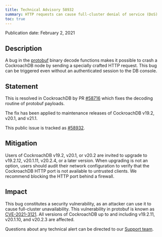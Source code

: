 ```yaml
---
title: Technical Advisory 58932
summary: HTTP requests can cause full-cluster denial of service (DoS)
toc: true
---
```


Publication date: February 2, 2021

## Description
A bug in the [protobuf](https://github.com/gogo/protobuf) binary decode functions makes it possible to crash a CockroachDB node by sending a specially crafted HTTP request. This bug can be triggered even without an authenticated session to the DB console. 

## Statement
This is resolved in CockroachDB by PR [#58716] which fixes the decoding routine of protobuf payloads. 

The fix has been applied to maintenance releases of CockroachDB v19.2, v20.1, and v21.1.

This public issue is tracked as [#58932].

## Mitigation
Users of CockroachDB v19.2, v20.1, or v20.2 are invited to upgrade to v19.2.12, v20.1.11, v20.2.4, or a later version.
When upgrading is not an option, users should audit their network configuration to verify that the CockroachDB HTTP port is not available to untrusted clients. We recommend blocking the HTTP port behind a firewall. 

## Impact
This bug constitutes a security vulnerability, as an attacker can use it to cause full-cluster unavailability. 
This vulnerability in protobuf is known as [CVE-2021-3121](https://cve.mitre.org/cgi-bin/cvename.cgi?name=CVE-2021-3121).
All versions of CockroachDB up to and including v19.2.11, v20.1.10, and v20.2.3 are affected.

Questions about any technical alert can be directed to our [Support team](https://support.cockroachlabs.com/).

[#58716]: https://github.com/cockroachdb/cockroach/pull/58716
[#58932]: https://github.com/cockroachdb/cockroach/issues/58932
